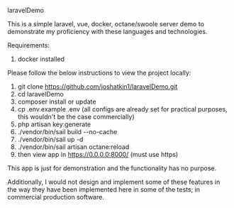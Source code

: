laravelDemo

This is a simple laravel, vue, docker, octane/swoole server demo to demonstrate my proficiency
with these languages and technologies.

Requirements:
1. docker installed

Please follow the below instructions to view the project locally:
1. git clone https://github.com/joshatkin1/laravelDemo.git
2. cd laravelDemo
3. composer install or update
4. cp .env.example .env  (all configs are already set for practical purposes, this wouldn't be the case commercially)
5. php artisan key:generate
6. ./vendor/bin/sail build --no-cache
7. ./vendor/bin/sail up -d
8. ./vendor/bin/sail artisan octane:reload
9. then view app in https://0.0.0.0:8000/ (must use https) 

This app is just for demonstration and the functionality has no purpose.

Additionally, I would not design and implement some of these features in the way they have been implemented here in some of the tests; in commercial production software.